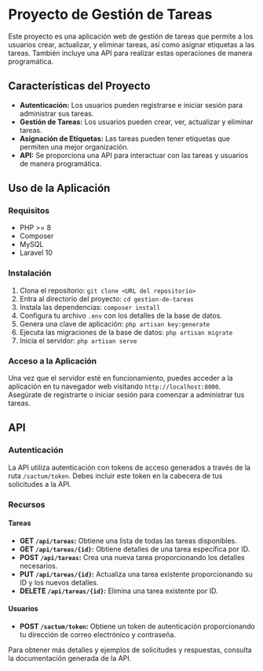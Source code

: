 # Proyecto de Gestión de Tareas

Este proyecto es una aplicación web de gestión de tareas que permite a los usuarios crear, actualizar, y eliminar tareas, así como asignar etiquetas a las tareas. También incluye una API para realizar estas operaciones de manera programática.

## Características del Proyecto

- **Autenticación:** Los usuarios pueden registrarse e iniciar sesión para administrar sus tareas.
- **Gestión de Tareas:** Los usuarios pueden crear, ver, actualizar y eliminar tareas.
- **Asignación de Etiquetas:** Las tareas pueden tener etiquetas que permiten una mejor organización.
- **API:** Se proporciona una API para interactuar con las tareas y usuarios de manera programática.

## Uso de la Aplicación

### Requisitos

- PHP >= 8
- Composer
- MySQL
- Laravel 10

### Instalación

1. Clona el repositorio: `git clone <URL del repositorio>`
2. Entra al directorio del proyecto: `cd gestion-de-tareas`
3. Instala las dependencias: `composer install`
4. Configura tu archivo `.env` con los detalles de la base de datos.
5. Genera una clave de aplicación: `php artisan key:generate`
6. Ejecuta las migraciones de la base de datos: `php artisan migrate`
7. Inicia el servidor: `php artisan serve`

### Acceso a la Aplicación

Una vez que el servidor esté en funcionamiento, puedes acceder a la aplicación en tu navegador web visitando `http://localhost:8000`. Asegúrate de registrarte o iniciar sesión para comenzar a administrar tus tareas.

## API

### Autenticación

La API utiliza autenticación con tokens de acceso generados a través de la ruta `/sactum/token`. Debes incluir este token en la cabecera de tus solicitudes a la API.

### Recursos

#### Tareas

- **GET `/api/tareas`:** Obtiene una lista de todas las tareas disponibles.
- **GET `/api/tareas/{id}`:** Obtiene detalles de una tarea específica por ID.
- **POST `/api/tareas`:** Crea una nueva tarea proporcionando los detalles necesarios.
- **PUT `/api/tareas/{id}`:** Actualiza una tarea existente proporcionando su ID y los nuevos detalles.
- **DELETE `/api/tareas/{id}`:** Elimina una tarea existente por ID.

#### Usuarios

- **POST `/sactum/token`:** Obtiene un token de autenticación proporcionando tu dirección de correo electrónico y contraseña.

Para obtener más detalles y ejemplos de solicitudes y respuestas, consulta la documentación generada de la API.
